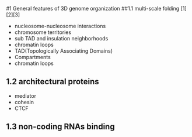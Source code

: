 #1 General features of 3D genome organization 
##1.1 multi-scale folding
[1][2][3]
- nucleosome-nucleosome interactions
- chromosome territories
- sub TAD and insulation neighborhoods
- chromatin loops
- TAD(Topologically Associating Domains)
- Compartments
- chromatin loops

## 1.2 architectural proteins
- mediator
- cohesin
- CTCF

## 1.3 non-coding RNAs binding